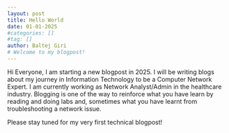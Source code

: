 ```yaml
---
layout: post
title: Hello World
date: 01-01-2025
#categories: []
#tag: []
author: Baltej Giri
# Welcome to my blogpost!
---
```

Hi Everyone, I am starting a new blogpost in 2025. I will be writing blogs about my journey in Information Technology to be a Computer Network Expert. I am currently working as Network Analyst/Admin in the healthcare industry. Blogging is one of the way to reinforce what you have learn by reading and doing labs and, sometimes what you have learnt from troubleshooting a network issue.

Please stay tuned for my very first technical blogpost!
